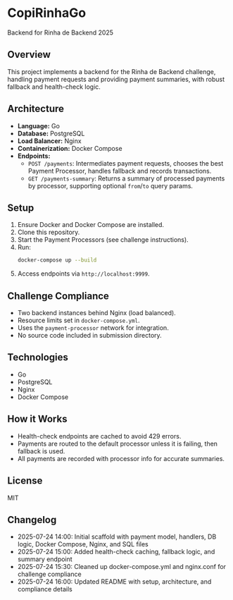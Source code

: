 # CopiRinhaGo

Backend for Rinha de Backend 2025

## Overview

This project implements a backend for the Rinha de Backend challenge, handling payment requests and providing payment summaries, with robust fallback and health-check logic.

## Architecture

- **Language:** Go
- **Database:** PostgreSQL
- **Load Balancer:** Nginx
- **Containerization:** Docker Compose
- **Endpoints:**
  - `POST /payments`: Intermediates payment requests, chooses the best Payment Processor, handles fallback and records transactions.
  - `GET /payments-summary`: Returns a summary of processed payments by processor, supporting optional `from`/`to` query params.

## Setup

1. Ensure Docker and Docker Compose are installed.
2. Clone this repository.
3. Start the Payment Processors (see challenge instructions).
4. Run:
   ```sh
   docker-compose up --build
   ```
5. Access endpoints via `http://localhost:9999`.

## Challenge Compliance

- Two backend instances behind Nginx (load balanced).
- Resource limits set in `docker-compose.yml`.
- Uses the `payment-processor` network for integration.
- No source code included in submission directory.

## Technologies

- Go
- PostgreSQL
- Nginx
- Docker Compose

## How it Works

- Health-check endpoints are cached to avoid 429 errors.
- Payments are routed to the default processor unless it is failing, then fallback is used.
- All payments are recorded with processor info for accurate summaries.

## License

MIT

## Changelog

- 2025-07-24 14:00: Initial scaffold with payment model, handlers, DB logic, Docker Compose, Nginx, and SQL files
- 2025-07-24 15:00: Added health-check caching, fallback logic, and summary endpoint
- 2025-07-24 15:30: Cleaned up docker-compose.yml and nginx.conf for challenge compliance
- 2025-07-24 16:00: Updated README with setup, architecture, and compliance details

